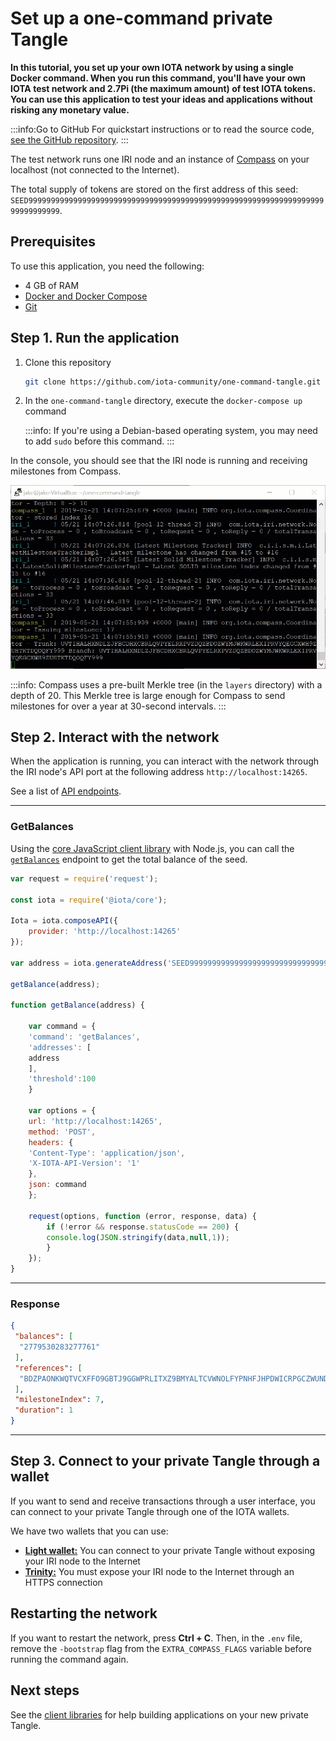 # Set up a one-command private Tangle

**In this tutorial, you set up your own IOTA network by using a single Docker command. When you run this command, you'll have your own IOTA test network and 2.7Pi (the maximum amount) of test IOTA tokens. You can use this application to test your ideas and applications without risking any monetary value.**

:::info:Go to GitHub
For quickstart instructions or to read the source code, [see the GitHub repository](https://github.com/iota-community/one-command-tangle).
:::

The test network runs one IRI node and an instance of [Compass](root://compass/1.0/overview.md) on your localhost (not connected to the Internet).

The total supply of tokens are stored on the first address of this seed: `SEED99999999999999999999999999999999999999999999999999999999999999999999999999999`.

## Prerequisites

To use this application, you need the following:

- 4 GB of RAM
- [Docker and Docker Compose](https://docs.docker.com/compose/install/)
- [Git](https://git-scm.com/downloads)

## Step 1. Run the application

1. Clone this repository

    ```bash
    git clone https://github.com/iota-community/one-command-tangle.git
    ```
 
2. In the `one-command-tangle` directory, execute the `docker-compose up` command

    :::info:
    If you're using a Debian-based operating system, you may need to add `sudo` before this command.
    :::

 In the console, you should see that the IRI node is running and receiving milestones from Compass.
 
 ![Compass and IRI node logs](../images/cli.gif)

 :::info:
 Compass uses a pre-built Merkle tree (in the `layers` directory) with a depth of 20. This Merkle tree is large enough for Compass to send milestones for over a year at 30-second intervals.
 :::
 
## Step 2. Interact with the network

When the application is running, you can interact with the network through the IRI node's API port at the following address `http://localhost:14265`.

See a list of [API endpoints](root://iri/1.0/references/iri-api-reference.md).

--------------------
### GetBalances
Using the [core JavaScript client library](root://core/1.0/overview.md) with Node.js, you can call the [`getBalances`](root://iri/1.0/references/iri-api-reference.md#getbalances) endpoint to get the total balance of the seed.


 ```js
 var request = require('request');

 const iota = require('@iota/core');

 Iota = iota.composeAPI({
     provider: 'http://localhost:14265'
 });

 var address = iota.generateAddress('SEED99999999999999999999999999999999999999999999999999999999999999999999999999999',0);

 getBalance(address);

 function getBalance(address) {

     var command = {
     'command': 'getBalances',
     'addresses': [
     address
     ],
     'threshold':100
     }

     var options = {
     url: 'http://localhost:14265',
     method: 'POST',
     headers: {
     'Content-Type': 'application/json',
     'X-IOTA-API-Version': '1'
     },
     json: command
     };

     request(options, function (error, response, data) {
         if (!error && response.statusCode == 200) {
         console.log(JSON.stringify(data,null,1));
         }
     });
 }
 ```
---
### Response
```json
{
 "balances": [
  "2779530283277761"
 ],
 "references": [
  "BDZPAONKWQTVCXFFO9GBTJ9GGWPRLITXZ9BMYALTCVWNOLFYPNHFJHPDWICRPGCZWUNDQHV9UDEXGW999"
 ],
 "milestoneIndex": 7,
 "duration": 1
}
```
--------------------

## Step 3. Connect to your private Tangle through a wallet

If you want to send and receive transactions through a user interface, you can connect to your private Tangle through one of the IOTA wallets.

We have two wallets that you can use:

- [**Light wallet:**](../tutorials/connect-to-light.md) You can connect to your private Tangle without exposing your IRI node to the Internet
- [**Trinity:**](../tutorials/connect-to-trinity.md) You must expose your IRI node to the Internet through an HTTPS connection

## Restarting the network

If you want to restart the network, press **Ctrl + C**. Then, in the `.env` file, remove the `-bootstrap` flag from the `EXTRA_COMPASS_FLAGS` variable before running the command again.

## Next steps

See the [client libraries](root://client-libraries/1.0/overview.md) for help building applications on your new private Tangle.
